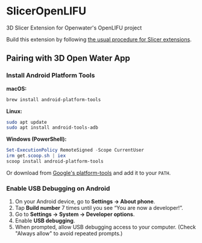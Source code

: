 # SlicerOpenLIFU

3D Slicer Extension for Openwater's OpenLIFU project

Build this extension by following [the usual procedure for Slicer extensions](https://slicer.readthedocs.io/en/latest/developer_guide/extensions.html#build-an-extension).

## Pairing with 3D Open Water App

### Install Android Platform Tools

**macOS:**  

```bash
brew install android-platform-tools
```

**Linux:**  

```bash
sudo apt update
sudo apt install android-tools-adb
```

**Windows (PowerShell):**  

```powershell
Set-ExecutionPolicy RemoteSigned -Scope CurrentUser
irm get.scoop.sh | iex
scoop install android-platform-tools
```

Or download from [Google's
platform-tools](https://developer.android.com/tools/releases/platform-tools) and
add it to your `PATH`.

### Enable USB Debugging on Android

1. On your Android device, go to **Settings → About phone**.
2. Tap **Build number** 7 times until you see “You are now a developer!”.
3. Go to **Settings → System → Developer options**.
4. Enable **USB debugging**.
5. When prompted, allow USB debugging access to your computer.  (Check "Always
   allow" to avoid repeated prompts.)

